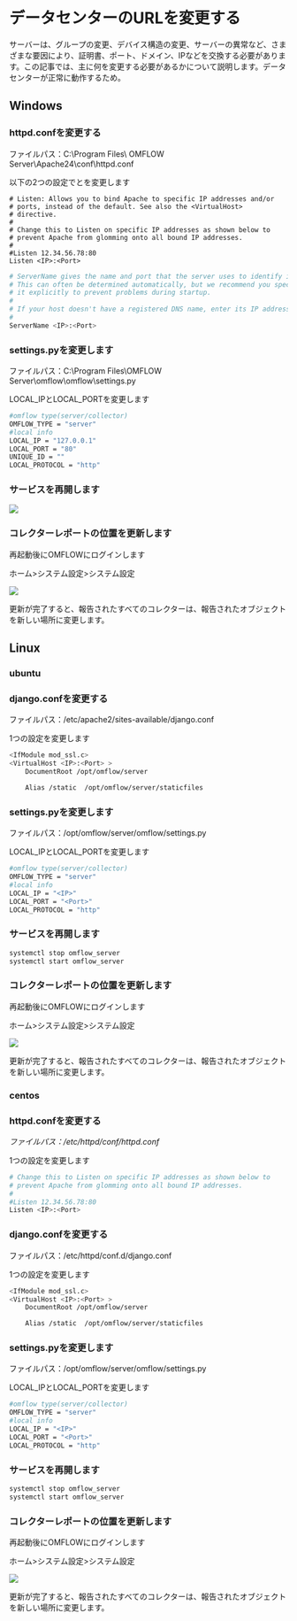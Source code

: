 # データセンターのURLを変更する

サーバーは、グループの変更、デバイス構造の変更、サーバーの異常など、さまざまな要因により、証明書、ポート、ドメイン、IPなどを交換する必要があります。この記事では、主に何を変更する必要があるかについて説明します。データセンターが正常に動作するため。

## Windows

### httpd.confを変更する

ファイルパス：C:\Program Files\ OMFLOW Server\Apache24\conf\httpd.conf 

以下の2つの設定でとを変更します

```
# Listen: Allows you to bind Apache to specific IP addresses and/or
# ports, instead of the default. See also the <VirtualHost>
# directive.
#
# Change this to Listen on specific IP addresses as shown below to 
# prevent Apache from glomming onto all bound IP addresses.
#
#Listen 12.34.56.78:80
Listen <IP>:<Port>
```

```bash
# ServerName gives the name and port that the server uses to identify itself.
# This can often be determined automatically, but we recommend you specify
# it explicitly to prevent problems during startup.
#
# If your host doesn't have a registered DNS name, enter its IP address here.
#
ServerName <IP>:<Port>
```

### settings.pyを変更します

ファイルパス：C:\Program Files\OMFLOW Server\omflow\omflow\settings.py 

LOCAL\_IPとLOCAL\_PORTを変更します

```bash
#omflow type(server/collector)
OMFLOW_TYPE = "server"
#local info
LOCAL_IP = "127.0.0.1"
LOCAL_PORT = "80"
UNIQUE_ID = ""
LOCAL_PROTOCOL = "http"
```

### サービスを再開します



![](../.gitbook/assets/zhong-qi-fu-wu-%20%281%29.png)

### コレクターレポートの位置を更新します

再起動後にOMFLOWにログインします 

ホーム&gt;システム設定&gt;システム設定



![](../.gitbook/assets/tong-bu-collector.png)

更新が完了すると、報告されたすべてのコレクターは、報告されたオブジェクトを新しい場所に変更します。

## Linux

### ubuntu

### django.confを変更する

ファイルパス：/etc/apache2/sites-available/django.conf 

1つの設定を変更します

```bash
<IfModule mod_ssl.c>
<VirtualHost <IP>:<Port> >
    DocumentRoot /opt/omflow/server

    Alias /static  /opt/omflow/server/staticfiles

```

### settings.pyを変更します

ファイルパス：/opt/omflow/server/omflow/settings.py

LOCAL\_IPとLOCAL\_PORTを変更します

```bash
#omflow type(server/collector)
OMFLOW_TYPE = "server"
#local info
LOCAL_IP = "<IP>"
LOCAL_PORT = "<Port>"
LOCAL_PROTOCOL = "http"

```

### サービスを再開します

```bash
systemctl stop omflow_server
systemctl start omflow_server
```

### コレクターレポートの位置を更新します

再起動後にOMFLOWにログインします 

ホーム&gt;システム設定&gt;システム設定



![](../.gitbook/assets/tong-bu-collector.png)

更新が完了すると、報告されたすべてのコレクターは、報告されたオブジェクトを新しい場所に変更します。

### centos

### httpd.confを変更する

_ファイルパス：/etc/httpd/conf/httpd.conf_

1つの設定を変更します

```bash
# Change this to Listen on specific IP addresses as shown below to 
# prevent Apache from glomming onto all bound IP addresses.
#
#Listen 12.34.56.78:80
Listen <IP>:<Port>
```

### django.confを変更する

ファイルパス：/etc/httpd/conf.d/django.conf

1つの設定を変更します

```bash
<IfModule mod_ssl.c>
<VirtualHost <IP>:<Port> >
    DocumentRoot /opt/omflow/server

    Alias /static  /opt/omflow/server/staticfiles

```

### settings.pyを変更します

ファイルパス：/opt/omflow/server/omflow/settings.py

LOCAL\_IPとLOCAL\_PORTを変更します

```bash
#omflow type(server/collector)
OMFLOW_TYPE = "server"
#local info
LOCAL_IP = "<IP>"
LOCAL_PORT = "<Port>"
LOCAL_PROTOCOL = "http"

```

### サービスを再開します

```bash
systemctl stop omflow_server
systemctl start omflow_server
```

### コレクターレポートの位置を更新します

再起動後にOMFLOWにログインします

ホーム&gt;システム設定&gt;システム設定



![](../.gitbook/assets/tong-bu-collector.png)

更新が完了すると、報告されたすべてのコレクターは、報告されたオブジェクトを新しい場所に変更します。

